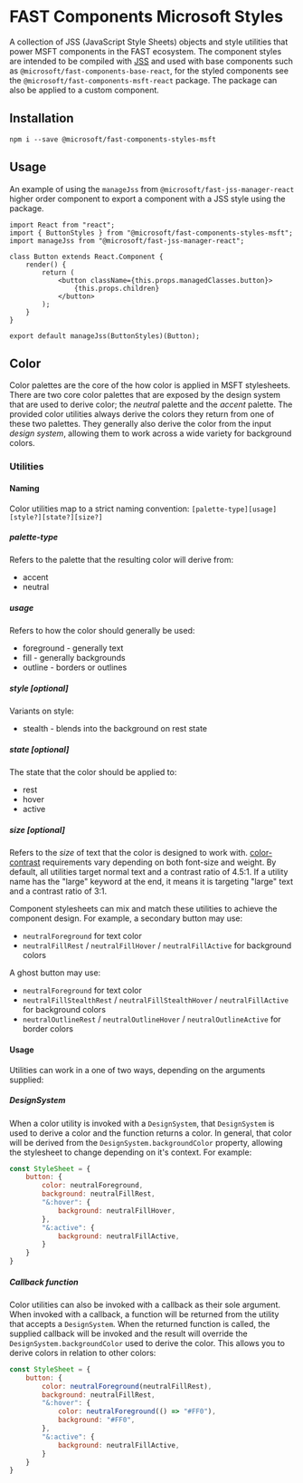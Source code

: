 # FAST Components Microsoft Styles
A collection of JSS (JavaScript Style Sheets) objects and style utilities that power MSFT components in the FAST ecosystem. The component styles are intended to be compiled with [JSS](https://github.com/cssinjs/jss) and used with base components such as `@microsoft/fast-components-base-react`, for the styled components see the `@microsoft/fast-components-msft-react` package. The package can also be applied to a custom component.

## Installation
`npm i --save @microsoft/fast-components-styles-msft`

## Usage
An example of using the `manageJss` from `@microsoft/fast-jss-manager-react` higher order component to export a component with a JSS style using the package.

```
import React from "react";
import { ButtonStyles } from "@microsoft/fast-components-styles-msft";
import manageJss from "@microsoft/fast-jss-manager-react";

class Button extends React.Component {
    render() {
        return (
            <button className={this.props.managedClasses.button}>
                {this.props.children}
            </button>
        );
    }
}

export default manageJss(ButtonStyles)(Button);
```

## Color

Color palettes are the core of the how color is applied in MSFT stylesheets. There are two core color palettes that are exposed by the design system that are used to derive color; the *neutral* palette and the *accent* palette. The provided color utilities always derive the colors they return from one of these two palettes. They generally also derive the color from the input *design system*, allowing them to work across a wide variety for background colors.

### Utilities

#### Naming

Color utilities map to a strict naming convention: `[palette-type][usage][style?][state?][size?]`

##### palette-type
Refers to the palette that the resulting color will derive from:
- accent
- neutral

##### usage
Refers to how the color should generally be used:
- foreground - generally text
- fill - generally backgrounds
- outline - borders or outlines

##### style [optional]
Variants on style:
- stealth - blends into the background on rest state

##### state [optional]
The state that the color should be applied to:
- rest
- hover
- active

##### size [optional]
Refers to the *size* of text that the color is designed to work with. [color-contrast](https://www.w3.org/TR/UNDERSTANDING-WCAG20/visual-audio-contrast-contrast.html) requirements vary depending on both font-size and weight. By default, all utilities target normal text and a contrast ratio of 4.5:1. If a utility name has the "large" keyword at the end, it means it is targeting "large" text and a contrast ratio of 3:1.

Component stylesheets can mix and match these utilities to achieve the component design. For example, a secondary button may use:
-  `neutralForeground` for text color
-  `neutralFillRest` / `neutralFillHover` / `neutralFillActive` for background colors

A ghost button may use:
-  `neutralForeground` for text color
-  `neutralFillStealthRest` / `neutralFillStealthHover` / `neutralFillActive` for background colors
-  `neutralOutlineRest` / `neutralOutlineHover` / `neutralOutlineActive` for border colors

#### Usage

Utilities can work in a one of two ways, depending on the arguments supplied:

##### DesignSystem

When a color utility is invoked with a `DesignSystem`, that `DesignSystem` is used to derive a color and the function returns a color. In general, that color will be derived from the `DesignSystem.backgroundColor` property, allowing the stylesheet to change depending on it's context. For example:

```JavaScript
const StyleSheet = {
    button: {
        color: neutralForeground,
        background: neutralFillRest,
        "&:hover": {
            background: neutralFillHover,
        },
        "&:active": {
            background: neutralFillActive,
        }
    }
}
```

##### Callback function

Color utilities can also be invoked with a callback as their sole argument. When invoked with a callback, a function will be returned from the utility that accepts a `DesignSystem`. When the returned function is called, the supplied callback will be invoked and the result will override the `DesignSystem.backgroundColor` used to derive the color. This allows you to derive colors in relation to other colors:

```JavaScript
const StyleSheet = {
    button: {
        color: neutralForeground(neutralFillRest),
        background: neutralFillRest,
        "&:hover": {
            color: neutralForeground(() => "#FF0"),
            background: "#FF0",
        },
        "&:active": {
            background: neutralFillActive,
        }
    }
}
```